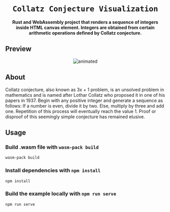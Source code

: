 <div align="center">

  <h1><code>Collatz Conjecture Visualization</code></h1>

<strong>Rust and WebAssembly project that renders a sequence of integers inside HTML canvas element. Integers are obtained from certain arithmetic operations defined by Collatz conjecture.</strong>

</div>

## Preview

<p align="center">
  <img src="https://media.giphy.com/media/DfvbGiXlWurQ5csIkH/giphy.gif" alt="animated" />
</p>

## About

Collatz conjecture, also known as 3x + 1 problem, is an unsolved problem in mathematics and is named after Lothar Collatz who proposed it in one of his papers in 1937.
Begin with any positive integer and generate a sequence as follows: If a
number is even, divide it by two. Else, multiply by three and add one. Repetition of this process will eventually reach the value 1. Proof or disproof of this seemingly simple conjecture has remained elusive.

## Usage

### Build .wasm file with `wasm-pack build`

```
wasm-pack build
```

### Install dependencies with `npm install`

```
npm install
```

### Build the example locally with `npm run serve`

```
npm run serve
```
